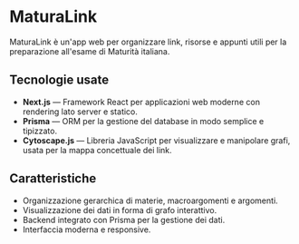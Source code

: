 # MaturaLink

MaturaLink è un'app web per organizzare link, risorse e appunti utili per la preparazione all'esame di Maturità italiana.

## Tecnologie usate

- **Next.js** — Framework React per applicazioni web moderne con rendering lato server e statico.
- **Prisma** — ORM per la gestione del database in modo semplice e tipizzato.
- **Cytoscape.js** — Libreria JavaScript per visualizzare e manipolare grafi, usata per la mappa concettuale dei link.

## Caratteristiche

- Organizzazione gerarchica di materie, macroargomenti e argomenti.
- Visualizzazione dei dati in forma di grafo interattivo.
- Backend integrato con Prisma per la gestione dei dati.
- Interfaccia moderna e responsive.
